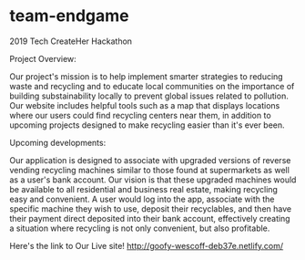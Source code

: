 # team-endgame
2019 Tech CreateHer Hackathon

Project Overview:

Our project's mission is to help implement smarter strategies to reducing waste and recycling and to educate local communities on the importance of building substainability locally to prevent global issues related to pollution. 
Our website includes helpful tools such as a map that displays locations where our users could find recycling centers near them,  in addition to upcoming projects designed to make recycling easier than it's ever been. 

Upcoming developments:

Our application is designed to associate with upgraded versions of reverse vending recycling machines similar to those found at supermarkets as well as a user's bank account.  Our vision is that these upgraded machines would be available to all residential and 
business real estate, making recycling easy and convenient. A user would log into the app, associate with the specific machine they wish to use, deposit their recyclables, and then have their payment direct deposited into their bank account, effectively creating 
a situation where recycling is not only convenient, but also profitable.  


Here's the link to Our Live site!
http://goofy-wescoff-deb37e.netlify.com/
